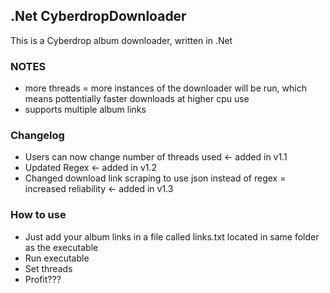 ## .Net CyberdropDownloader

This is a Cyberdrop album downloader, written in .Net  
### NOTES
- more threads = more instances of the downloader will be run, which means pottentially faster downloads at higher cpu use
- supports multiple album links
### Changelog
- Users can now change number of threads used <- added in v1.1
- Updated Regex <- added in v1.2
- Changed download link scraping to use json instead of regex = increased reliability <- added in v1.3

### How to use

- Just add your album links in a file called links.txt located in same folder as the executable
- Run executable
- Set threads
- Profit???


